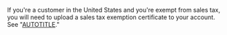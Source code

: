 If you're a customer in the United States and you're exempt from sales tax, you will need to upload a sales tax exemption certificate to your account. See "[AUTOTITLE](/billing/managing-your-github-billing-settings/adding-a-sales-tax-certificate)."
